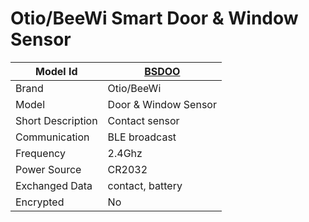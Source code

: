 # Otio/BeeWi Smart Door & Window Sensor

|Model Id|[BSDOO](https://github.com/theengs/decoder/blob/development/src/devices/BWBSDOO_json.h)|
|-|-|
|Brand|Otio/BeeWi|
|Model|Door & Window Sensor|
|Short Description|Contact sensor|
|Communication|BLE broadcast|
|Frequency|2.4Ghz|
|Power Source|CR2032|
|Exchanged Data|contact, battery|
|Encrypted|No|
